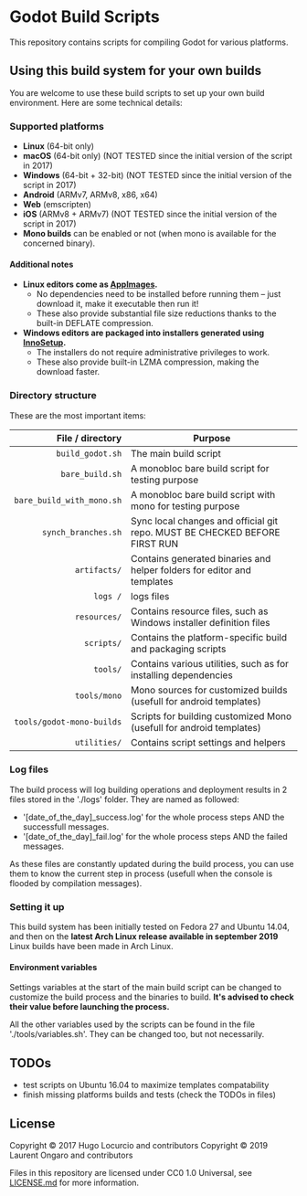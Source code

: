 # Godot Build Scripts

This repository contains scripts for compiling Godot for various platforms.

## Using this build system for your own builds

You are welcome to use these build scripts to set up your own build environment.
Here are some technical details:

### Supported platforms

- **Linux** (64-bit only)
- **macOS** (64-bit only) (NOT TESTED since the initial version of the script in 2017)
- **Windows** (64-bit + 32-bit) (NOT TESTED since the initial version of the script in 2017)
- **Android** (ARMv7, ARMv8, x86, x64)
- **Web** (emscripten)
- **iOS** (ARMv8 + ARMv7) (NOT TESTED since the initial version of the script in 2017)
- **Mono builds** can be enabled or not (when mono is available for the concerned binary).

#### Additional notes

- **Linux editors come as [AppImages](https://appimage.org/).**
  - No dependencies need to be installed before running them – just download it,
    make it executable then run it!
  - These also provide substantial file size reductions thanks to the built-in
    DEFLATE compression.
- **Windows editors are packaged into installers generated using [InnoSetup](http://www.jrsoftware.org/isinfo.php).**
  - The installers do not require administrative privileges to work.
  - These also provide built-in LZMA compression, making the download faster.

### Directory structure

These are the most important items:

|          File / directory | Purpose                                                                    |
| ------------------------: | -------------------------------------------------------------------------- |
|          `build_godot.sh` | The main build script                                                      |
|           `bare_build.sh` | A monobloc bare build script for testing purpose                           |
| `bare_build_with_mono.sh` | A monobloc bare build script with mono for testing purpose                 |
|       `synch_branches.sh` | Sync local changes and official git repo. MUST BE CHECKED BEFORE FIRST RUN |
|              `artifacts/` | Contains generated binaries and helper folders for editor and templates    |
|                  `logs /` | logs files                                                                 |
|              `resources/` | Contains resource files, such as Windows installer definition files        |
|                `scripts/` | Contains the platform-specific build and packaging scripts                 |
|                  `tools/` | Contains various utilities, such as for installing dependencies            |
|              `tools/mono` | Mono sources for customized builds (usefull for android templates)         |
| `tools/godot-mono-builds` | Scripts for building customized Mono (usefull for android templates)       |
|              `utilities/` | Contains script settings and helpers                                       |

### Log files

The build process will log building operations and deployment results in 2 files stored in the './logs' folder.
They are named as followed:

- '[date_of_the_day]_success.log' for the whole process steps AND the successfull messages.
- '[date_of_the_day]_fail.log' for the whole process steps AND the failed messages.

As these files are constantly updated during the build process, you can use them to know the current step in process (usefull when the console is flooded by compilation messages).

### Setting it up

This build system has been initially tested on Fedora 27 and Ubuntu 14.04, and then on the **latest Arch Linux release available in september 2019**
Linux builds have been made in Arch Linux.

#### Environment variables

Settings variables at the start of the main build script can be changed to customize the build process and the binaries to build.
**It's advised to check their value before launching the process.**

All the other variables used by the scripts can be found in the file './tools/variables.sh'. They can be changed too, but not necessarily.

## TODOs

- test scripts on Ubuntu 16.04 to maximize templates compatability
- finish missing platforms builds and tests (check the TODOs in files)

## License

Copyright © 2017 Hugo Locurcio and contributors
Copyright © 2019 Laurent Ongaro and contributors

Files in this repository are licensed under CC0 1.0 Universal,
see [LICENSE.md](LICENSE.md) for more information.
